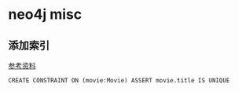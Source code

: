 # neo4j misc

## 添加索引

[参考资料](https://neo4j.com/docs/getting-started/current/cypher-intro/schema/#cypher-intro-schema-indexes)
```cql
CREATE CONSTRAINT ON (movie:Movie) ASSERT movie.title IS UNIQUE
```

